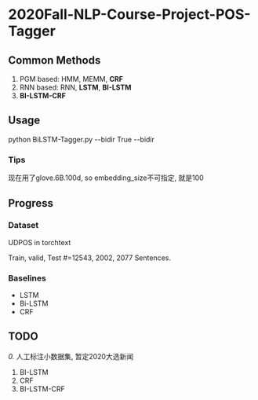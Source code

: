 # 2020Fall-NLP-Course-Project-POS-Tagger
## Common Methods
1. PGM based: HMM, MEMM, **CRF**
2. RNN based: RNN, **LSTM**, **BI-LSTM**
3. **BI-LSTM-CRF**


## Usage
python BiLSTM-Tagger.py --bidir True --bidir


### Tips
现在用了glove.6B.100d, so embedding_size不可指定, 就是100
## Progress
### Dataset
UDPOS in torchtext

Train, valid, Test #=12543, 2002, 2077 Sentences.



### Baselines
- LSTM
- Bi-LSTM
- CRF 




## TODO
*0.* 人工标注小数据集, 暂定2020大选新闻

1. BI-LSTM 
2. CRF
3. BI-LSTM-CRF

